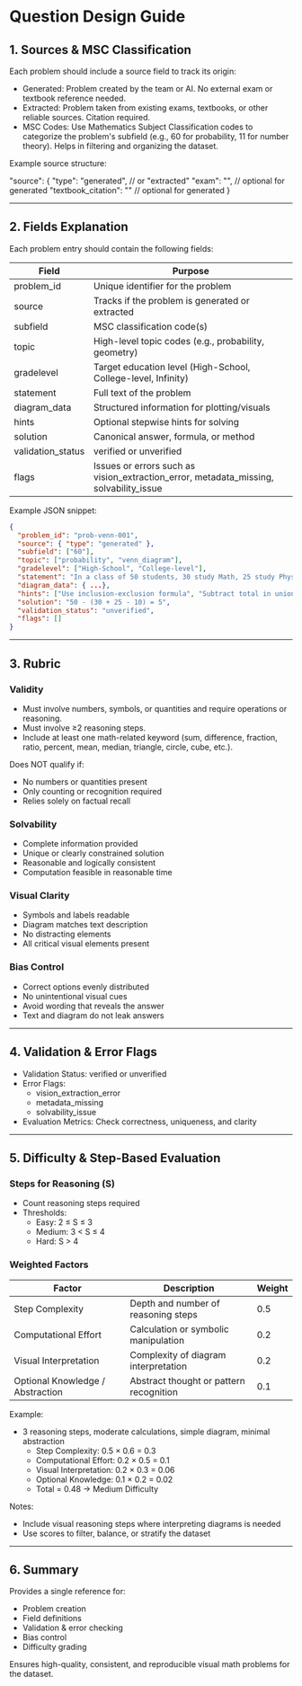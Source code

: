 # Question Design Guide

## 1. Sources & MSC Classification

Each problem should include a source field to track its origin:

- Generated: Problem created by the team or AI. No external exam or textbook reference needed.
- Extracted: Problem taken from existing exams, textbooks, or other reliable sources. Citation required.
- MSC Codes: Use Mathematics Subject Classification codes to categorize the problem's subfield (e.g., 60 for probability, 11 for number theory). Helps in filtering and organizing the dataset.

Example source structure:

"source": {
  "type": "generated",  // or "extracted"
  "exam": "",           // optional for generated
  "textbook_citation": ""  // optional for generated
}

---

## 2. Fields Explanation

Each problem entry should contain the following fields:

Field | Purpose
------|--------
problem_id | Unique identifier for the problem
source | Tracks if the problem is generated or extracted
subfield | MSC classification code(s)
topic | High-level topic codes (e.g., probability, geometry)
gradelevel | Target education level (High-School, College-level, Infinity)
statement | Full text of the problem
diagram_data | Structured information for plotting/visuals
hints | Optional stepwise hints for solving
solution | Canonical answer, formula, or method
validation_status | verified or unverified
flags | Issues or errors such as vision_extraction_error, metadata_missing, solvability_issue

Example JSON snippet:

```json
{
  "problem_id": "prob-venn-001",
  "source": { "type": "generated" },
  "subfield": ["60"],
  "topic": ["probability", "venn_diagram"],
  "gradelevel": ["High-School", "College-level"],
  "statement": "In a class of 50 students, 30 study Math, 25 study Physics, and 10 study both Math and Physics. How many students study neither Math nor Physics?",
  "diagram_data": { ...},
  "hints": ["Use inclusion-exclusion formula", "Subtract total in union from total students"],
  "solution": "50 - (30 + 25 - 10) = 5",
  "validation_status": "unverified",
  "flags": []
}
```
---

## 3. Rubric

### Validity
- Must involve numbers, symbols, or quantities and require operations or reasoning.
- Must involve ≥2 reasoning steps.
- Include at least one math-related keyword (sum, difference, fraction, ratio, percent, mean, median, triangle, circle, cube, etc.).

Does NOT qualify if:
- No numbers or quantities present
- Only counting or recognition required
- Relies solely on factual recall

### Solvability
- Complete information provided
- Unique or clearly constrained solution
- Reasonable and logically consistent
- Computation feasible in reasonable time

### Visual Clarity
- Symbols and labels readable
- Diagram matches text description
- No distracting elements
- All critical visual elements present

### Bias Control
- Correct options evenly distributed
- No unintentional visual cues
- Avoid wording that reveals the answer
- Text and diagram do not leak answers

---

## 4. Validation & Error Flags

- Validation Status: verified or unverified
- Error Flags:
  - vision_extraction_error
  - metadata_missing
  - solvability_issue
- Evaluation Metrics: Check correctness, uniqueness, and clarity

---

## 5. Difficulty & Step-Based Evaluation

### Steps for Reasoning (S)
- Count reasoning steps required
- Thresholds:
  - Easy: 2 ≤ S ≤ 3
  - Medium: 3 < S ≤ 4
  - Hard: S > 4

### Weighted Factors
Factor | Description | Weight
-------|------------|-------
Step Complexity | Depth and number of reasoning steps | 0.5
Computational Effort | Calculation or symbolic manipulation | 0.2
Visual Interpretation | Complexity of diagram interpretation | 0.2
Optional Knowledge / Abstraction | Abstract thought or pattern recognition | 0.1

Example:
- 3 reasoning steps, moderate calculations, simple diagram, minimal abstraction
  - Step Complexity: 0.5 × 0.6 = 0.3
  - Computational Effort: 0.2 × 0.5 = 0.1
  - Visual Interpretation: 0.2 × 0.3 = 0.06
  - Optional Knowledge: 0.1 × 0.2 = 0.02
  - Total = 0.48 → Medium Difficulty

Notes:
- Include visual reasoning steps where interpreting diagrams is needed
- Use scores to filter, balance, or stratify the dataset

---

## 6. Summary

Provides a single reference for:
- Problem creation
- Field definitions
- Validation & error checking
- Bias control
- Difficulty grading

Ensures high-quality, consistent, and reproducible visual math problems for the dataset.
